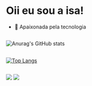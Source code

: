 # Oii eu sou a isa!


- 🔭 Apaixonada pela tecnologia 

##

![Anurag's GitHub stats](https://github-readme-stats.vercel.app/api?username=zabelliinha&show_icons=true&theme=dracula)

##

[![Top Langs](https://github-readme-stats.vercel.app/api/top-langs/?username=zabelliinha&layout=compact&theme=dracula)](https://github.com/zabelliinha/github-readme-stats)
  
  ##
 
<div> 
  <a href = "isabellybtpo@gmail.com"><img src="https://img.shields.io/badge/-Gmail-%23333?style=for-the-badge&logo=gmail&logoColor=white" target="_blank"></a>
  <a href="https://www.linkedin.com/in/isabelly-bom-tempo-b7022423b/" target="_blank"><img src="https://img.shields.io/badge/-LinkedIn-%230077B5?style=for-the-badge&logo=linkedin&logoColor=white" target="_blank"></a> 
  
</div>

